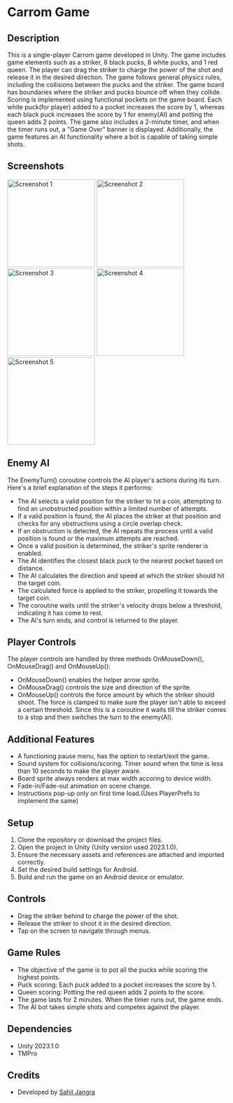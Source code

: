 # Carrom Game

## Description
This is a single-player Carrom game developed in Unity. 
The game includes game elements such as a striker, 8 black pucks, 8 white pucks, and 1 red queen. 
The player can drag the striker to charge the power of the shot and release it in the desired direction. 
The game follows general physics rules, including the collisions between the pucks and the striker. 
The game board has boundaries where the striker and pucks bounce off when they collide.
Scoring is implemented using functional pockets on the game board. 
Each white puck(for player) added to a pocket increases the score by 1, whereas each black puck increases the score by 1 for enemy(AI) and potting the queen adds 2 points. 
The game also includes a 2-minute timer, and when the timer runs out, a "Game Over" banner is displayed. 
Additionally, the game features an AI functionality where a bot is capable of taking simple shots.

## Screenshots
<img src="https://github.com/Th0masCat/carrom-game-unity/assets/74812563/fa88dd69-dd40-4f7e-ac6f-cfd80173944c" alt="Screenshot 1" width="200">
<img src="https://github.com/Th0masCat/carrom-game-unity/assets/74812563/e0fa8a5a-42e2-44d6-98f4-2f33bbdc4f87" alt="Screenshot 2" width="200">
<img src="https://github.com/Th0masCat/carrom-game-unity/assets/74812563/6d4a723f-3927-4dc7-914c-b184172b50f9" alt="Screenshot 3" width="200">
<img src="https://github.com/Th0masCat/carrom-game-unity/assets/74812563/0ae22056-3a7e-4b11-861f-5f5f11e61e74" alt="Screenshot 4" width="200">
<img src="https://github.com/Th0masCat/carrom-game-unity/assets/74812563/3a53d61f-5ff2-4f74-b670-4eca9c05b7e1" alt="Screenshot 5" width="200">

## Enemy AI
The EnemyTurn() coroutine controls the AI player's actions during its turn. Here's a brief explanation of the steps it performs:
- The AI selects a valid position for the striker to hit a coin, attempting to find an unobstructed position within a limited number of attempts.
- If a valid position is found, the AI places the striker at that position and checks for any obstructions using a circle overlap check.
- If an obstruction is detected, the AI repeats the process until a valid position is found or the maximum attempts are reached.
- Once a valid position is determined, the striker's sprite renderer is enabled.
- The AI identifies the closest black puck to the nearest pocket based on distance.
- The AI calculates the direction and speed at which the striker should hit the target coin.
- The calculated force is applied to the striker, propelling it towards the target coin.
- The coroutine waits until the striker's velocity drops below a threshold, indicating it has come to rest.
- The AI's turn ends, and control is returned to the player.

## Player Controls
The player controls are handled by three methods OnMouseDown(), OnMouseDrag() and OnMouseUp():
- OnMouseDown() enables the helper arrow sprite.
- OnMouseDrag() controls the size and direction of the sprite.
- OnMouseUp() controls the force amount by which the striker should shoot. The force is clamped to make sure the player isn't able to exceed a certain threshold.
Since this is a coroutine it waits till the striker comes to a stop and then switches the turn to the enemy(AI).

## Additional Features
- A functioning pause menu, has the option to restart/exit the game. 
- Sound system for collisions/scoring. Timer sound when the time is less than 10 seconds to make the player aware. 
- Board sprite always renders at max width accoring to device width.
- Fade-in/Fade-out animation on scene change.
- Instructions pop-up only on first time load.(Uses PlayerPrefs to implement the same)

## Setup
1. Clone the repository or download the project files.
2. Open the project in Unity (Unity version used 2023.1.0).
3. Ensure the necessary assets and references are attached and imported correctly.
4. Set the desired build settings for Android.
5. Build and run the game on an Android device or emulator.

## Controls
- Drag the striker behind to charge the power of the shot.
- Release the striker to shoot it in the desired direction.
- Tap on the screen to navigate through menus.

## Game Rules
- The objective of the game is to pot all the pucks while scoring the highest points.
- Puck scoring: Each puck added to a pocket increases the score by 1.
- Queen scoring: Potting the red queen adds 2 points to the score.
- The game lasts for 2 minutes. When the timer runs out, the game ends.
- The AI bot takes simple shots and competes against the player.

## Dependencies
- Unity 2023.1.0
- TMPro

## Credits
- Developed by [Sahil Jangra](https://github.com/Th0masCat)
